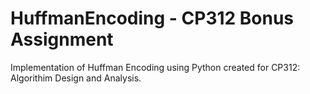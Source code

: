 # HuffmanEncoding - CP312 Bonus Assignment

Implementation of Huffman Encoding using Python created for CP312: Algorithim Design and Analysis.
